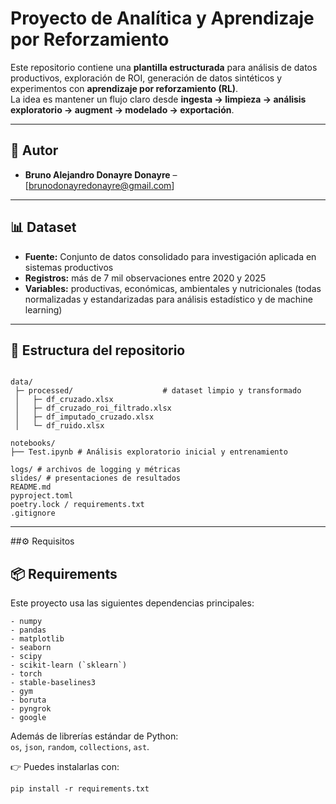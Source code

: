 # Proyecto de Analítica y Aprendizaje por Reforzamiento

Este repositorio contiene una **plantilla estructurada** para análisis de datos productivos, exploración de ROI, generación de datos sintéticos y experimentos con **aprendizaje por reforzamiento (RL)**.  
La idea es mantener un flujo claro desde **ingesta → limpieza → análisis exploratorio → augment → modelado → exportación**.


---

## 👥 Autor
- **Bruno Alejandro Donayre Donayre** – [brunodonayredonayre@gmail.com] 

---

## 📊 Dataset
- **Fuente:** Conjunto de datos consolidado para investigación aplicada en sistemas productivos  
- **Registros:** más de 7 mil observaciones entre 2020 y 2025  
- **Variables:** productivas, económicas, ambientales y nutricionales (todas normalizadas y estandarizadas para análisis estadístico y de machine learning)  

---

## 📂 Estructura del repositorio

```

data/
 ├─ processed/                    # dataset limpio y transformado
 │   ├─ df_cruzado.xlsx
 │   ├─ df_cruzado_roi_filtrado.xlsx
 │   ├─ df_imputado_cruzado.xlsx
 │   └─ df_ruido.xlsx

notebooks/
├── Test.ipynb # Análisis exploratorio inicial y entrenamiento

logs/ # archivos de logging y métricas
slides/ # presentaciones de resultados
README.md
pyproject.toml
poetry.lock / requirements.txt
.gitignore
```

---

##⚙️ Requisitos

## 📦 Requirements

Este proyecto usa las siguientes dependencias principales:
```
- numpy  
- pandas  
- matplotlib  
- seaborn  
- scipy  
- scikit-learn (`sklearn`)  
- torch  
- stable-baselines3  
- gym  
- boruta  
- pyngrok  
- google  
```
Además de librerías estándar de Python:  
`os`, `json`, `random`, `collections`, `ast`.

👉 Puedes instalarlas con:
```
pip install -r requirements.txt
```
